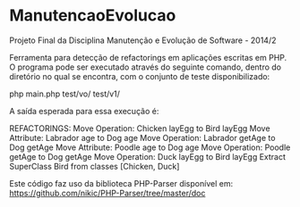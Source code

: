 ManutencaoEvolucao
==================

Projeto Final da Disciplina Manutenção e Evolução de Software - 2014/2

Ferramenta para detecção de refactorings em aplicações escritas em PHP.
O programa pode ser executado através do seguinte comando, dentro do diretório no qual se encontra, com o conjunto de teste disponibilizado:

  php main.php test/vo/ test/v1/

A saída esperada para essa execução é:

REFACTORINGS: 
Move Operation: Chicken layEgg to Bird layEgg
Move Attribute: Labrador age to Dog age
Move Operation: Labrador getAge to Dog getAge
Move Attribute: Poodle age to Dog age
Move Operation: Poodle getAge to Dog getAge
Move Operation: Duck layEgg to Bird layEgg
Extract SuperClass Bird from classes [Chicken, Duck]


Este código faz uso da biblioteca PHP-Parser disponível em: https://github.com/nikic/PHP-Parser/tree/master/doc
